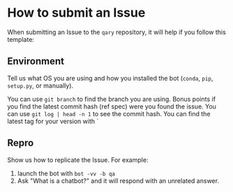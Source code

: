 # How to submit an Issue

When submitting an Issue to the `qary` repository, it will help if you follow this template:

## Environment

Tell us what OS you are using and how you installed the bot (`conda`, `pip`, `setup.py`, or manually).

You can use `git branch` to find the branch you are using.
Bonus points if you find the latest commit hash (ref spec) were you found the issue.
You can use `git log | head -n 1` to see the commit hash.
You can find the latest tag for your version with `


## Repro

Show us how to replicate the Issue. For example:

1. launch the bot with `bot -vv -b qa`
2. Ask "What is a chatbot?" and it will respond with an unrelated answer.
